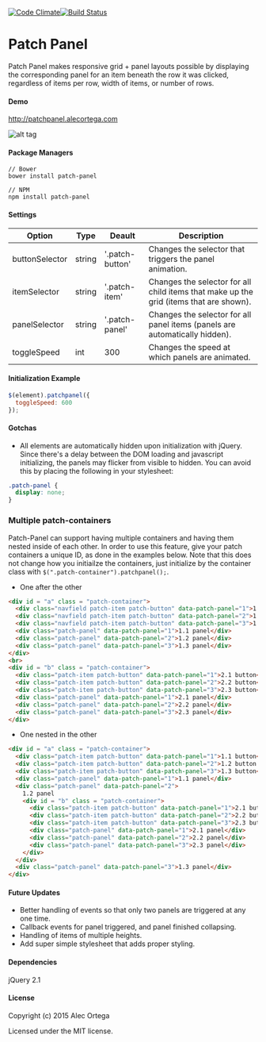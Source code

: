 [![Code Climate](https://codeclimate.com/github/alecortega/patch-panel/badges/gpa.svg)](https://codeclimate.com/github/alecortega/patch-panel)[![Build Status](https://travis-ci.org/alecortega/patch-panel.svg)](https://travis-ci.org/alecortega/patch-panel)
# Patch Panel

[1]: <https://github.com/alecortega/patch-panel>

Patch Panel makes responsive grid + panel layouts possible by displaying the corresponding panel for an item beneath the row it was clicked, regardless of items per row, width of items, or number of rows.

#### Demo

http://patchpanel.alecortega.com

![alt tag](http://oi61.tinypic.com/sp8axi.jpg)
 


#### Package Managers

````
// Bower
bower install patch-panel

// NPM
npm install patch-panel
````

#### Settings

| Option | Type | Deault | Description |
|--------|------|--------|-------------|
|buttonSelector | string | '.patch-button' | Changes the selector that triggers the panel animation.|
|itemSelector | string | '.patch-item' | Changes the selector for all child items that make up the grid (items that are shown).|
|panelSelector | string | '.patch-panel' | Changes the selector for all panel items (panels are automatically hidden).|
|toggleSpeed | int | 300 | Changes the speed at which panels are animated.|


#### Initialization Example

```javascript
$(element).patchpanel({
  toggleSpeed: 600
});
```

#### Gotchas

* All elements are automatically hidden upon initialization with jQuery. Since there's a delay between the DOM loading and javascript initializing, the panels may flicker from visible to hidden. You can avoid this by placing the following in your stylesheet:

```CSS
.patch-panel {
  display: none;
}
```
 
### Multiple patch-containers

 Patch-Panel can support having multiple containers and having them nested inside of each other. In order to use this feature, give your patch containers a unique ID, as done in the examples below. Note that this does not change how you initiailze the containers, just initialize by the container class with `$(".patch-container").patchpanel();`.

* One after the other
```HTML
<div id = "a" class = "patch-container">
  <div class="navfield patch-item patch-button" data-patch-panel="1">1.1 button</div>
  <div class="navfield patch-item patch-button" data-patch-panel="2">1.2 button</div>
  <div class="navfield patch-item patch-button" data-patch-panel="3">1.3 button</div>
  <div class="patch-panel" data-patch-panel="1">1.1 panel</div>
  <div class="patch-panel" data-patch-panel="2">1.2 panel</div>
  <div class="patch-panel" data-patch-panel="3">1.3 panel</div>
</div>
<br>
<div id = "b" class = "patch-container">
  <div class="patch-item patch-button" data-patch-panel="1">2.1 button</div>
  <div class="patch-item patch-button" data-patch-panel="2">2.2 button</div>
  <div class="patch-item patch-button" data-patch-panel="3">2.3 button</div>
  <div class="patch-panel" data-patch-panel="1">2.1 panel</div>
  <div class="patch-panel" data-patch-panel="2">2.2 panel</div>
  <div class="patch-panel" data-patch-panel="3">2.3 panel</div>
</div>
```
* One nested in the other
```HTML
<div id = "a" class = "patch-container">
  <div class="patch-item patch-button" data-patch-panel="1">1.1 button</div>
  <div class="patch-item patch-button" data-patch-panel="2">1.2 button (Nested)</div>
  <div class="patch-item patch-button" data-patch-panel="3">1.3 button</div>
  <div class="patch-panel" data-patch-panel="1">1.1 panel</div>
  <div class="patch-panel" data-patch-panel="2">
    1.2 panel
    <div id = "b" class = "patch-container">
      <div class="patch-item patch-button" data-patch-panel="1">2.1 button</div>
      <div class="patch-item patch-button" data-patch-panel="2">2.2 button</div>
      <div class="patch-item patch-button" data-patch-panel="3">2.3 button</div>
      <div class="patch-panel" data-patch-panel="1">2.1 panel</div>
      <div class="patch-panel" data-patch-panel="2">2.2 panel</div>
      <div class="patch-panel" data-patch-panel="3">2.3 panel</div>
    </div>
  </div>
  <div class="patch-panel" data-patch-panel="3">1.3 panel</div>
</div>
```
#### Future Updates

* Better handling of events so that only two panels are triggered at any one time.
* Callback events for panel triggered, and panel finished collapsing.
* Handling of items of multiple heights.
* Add super simple stylesheet that adds proper styling.

#### Dependencies

jQuery 2.1

#### License

Copyright (c) 2015 Alec Ortega

Licensed under the MIT license.



